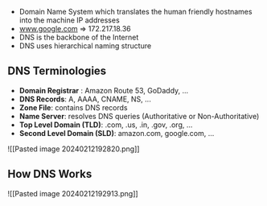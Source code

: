 - Domain Name System which translates the human friendly hostnames into the machine IP addresses
- www.google.com => 172.217.18.36
- DNS is the backbone of the Internet
- DNS uses hierarchical naming structure

## DNS Terminologies

- **Domain Registrar** : Amazon Route 53, GoDaddy, ...
- **DNS Records**: A, AAAA, CNAME, NS, ...  
- **Zone File**: contains DNS records
- **Name Server**: resolves DNS queries (Authoritative or Non-Authoritative)
- **Top Level Domain (TLD)**: .com, .us, .in, .gov, .org, ...
- **Second Level Domain (SLD)**: amazon.com, google.com, ...

![[Pasted image 20240212192820.png]]

## How DNS Works

![[Pasted image 20240212192913.png]]
